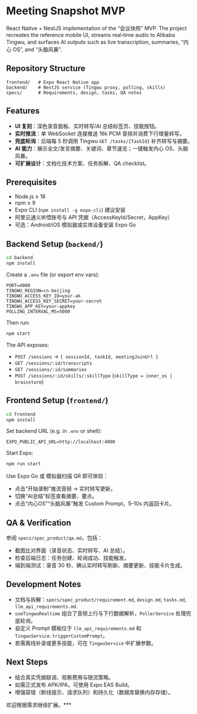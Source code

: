 # Meeting Snapshot MVP

React Native + NestJS implementation of the “会议快照” MVP. The project recreates the reference mobile UI, streams real‑time audio to Alibaba Tingwu, and surfaces AI outputs such as live transcription, summaries, “内心 OS”, and “头脑风暴”.

## Repository Structure

```
frontend/   # Expo React Native app
backend/    # NestJS service (Tingwu proxy, polling, skills)
specs/      # Requirements, design, tasks, QA notes
```

## Features
- **UI 复刻**：深色录音面板、实时转写/AI 总结标签页、技能按钮。
- **实时推流**：单 WebSocket 连接推送 16k PCM 音频并消费下行增量转写。
- **兜底轮询**：后端每 5 秒调用 Tingwu `GET /tasks/{TaskId}` 补齐转写与摘要。
- **AI 能力**：展示全文/发言摘要、关键词、章节速览；一键触发内心 OS、头脑风暴。
- **可扩展设计**：文档化技术方案、任务拆解、QA checklist。

## Prerequisites
- Node.js ≥ 18
- npm ≥ 9
- Expo CLI (`npm install -g expo-cli`) 建议安装
- 阿里云通义听悟账号与 API 凭据（AccessKeyId/Secret，AppKey）
- 可选：Android/iOS 模拟器或实体设备安装 Expo Go

## Backend Setup (`backend/`)

```bash
cd backend
npm install
```

Create a `.env` file (or export env vars):

```
PORT=4000
TINGWU_REGION=cn-beijing
TINGWU_ACCESS_KEY_ID=your-ak
TINGWU_ACCESS_KEY_SECRET=your-secret
TINGWU_APP_KEY=your-appkey
POLLING_INTERVAL_MS=5000
```

Then run:

```bash
npm start
```

The API exposes:
- `POST /sessions` → `{ sessionId, taskId, meetingJoinUrl }`
- `GET /sessions/:id/transcripts`
- `GET /sessions/:id/summaries`
- `POST /sessions/:id/skills/:skillType` (`skillType = inner_os | brainstorm`)

## Frontend Setup (`frontend/`)

```bash
cd frontend
npm install
```

Set backend URL (e.g. in `.env` or shell):

```
EXPO_PUBLIC_API_URL=http://localhost:4000
```

Start Expo:

```bash
npm run start
```

Use Expo Go 或 模拟器扫描 QR 即可体验：
- 点击“开始录制”推流音频 → 实时转写更新。
- 切换“AI总结”标签查看摘要、要点。
- 点击“内心OS”“头脑风暴”触发 Custom Prompt，5–10s 内返回卡片。

## QA & Verification
参阅 `specs/spec_product/qa.md`，包括：
- 截图比对界面（录音状态、实时转写、AI 总结）。
- 检查后端日志：任务创建、轮询成功、技能触发。
- 端到端测试：录音 30 秒、确认实时转写刷新、摘要更新、技能卡片生成。

## Development Notes
- 文档与拆解：`specs/spec_product/requirement.md`, `design.md`, `tasks.md`, `llm_api_requirements.md`.
- `useTingwuRealtime` 组合了音频上行与下行数据解析，`PollerService` 处理兜底轮询。
- 自定义 Prompt 模板位于 `llm_api_requirements.md` 和 `TingwuService.triggerCustomPrompt`。
- 若需离线补录或更多技能，可在 `TingwuService` 中扩展参数。

## Next Steps
- 结合真实凭据联调、观察费用与限流策略。
- 如需正式发布 APK/IPA，可使用 Expo EAS Build。
- 增强容错（断线提示、请求队列）和持久化（数据库替换内存存储）。

欢迎根据需求继续扩展。***
